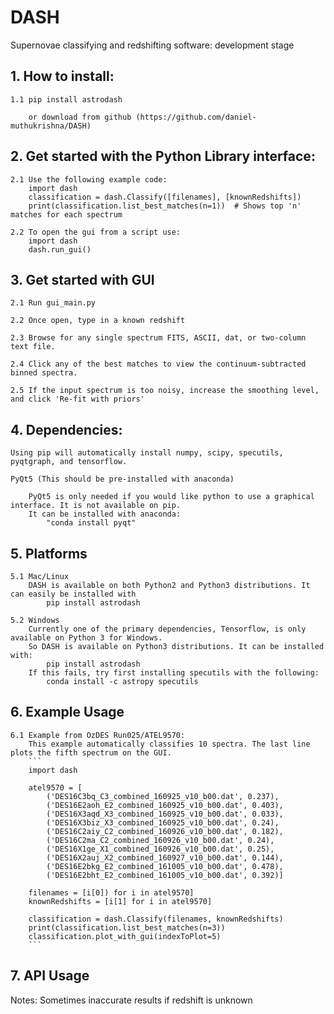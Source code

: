 # DASH
Supernovae classifying and redshifting software: development stage


## 1. How to install:

    1.1 pip install astrodash

        or download from github (https://github.com/daniel-muthukrishna/DASH)

## 2. Get started with the Python Library interface:
    2.1 Use the following example code:
        import dash
        classification = dash.Classify([filenames], [knownRedshifts])
        print(classification.list_best_matches(n=1))  # Shows top 'n' matches for each spectrum

    2.2 To open the gui from a script use:
        import dash
        dash.run_gui()


## 3. Get started with GUI
    2.1 Run gui_main.py

    2.2 Once open, type in a known redshift

    2.3 Browse for any single spectrum FITS, ASCII, dat, or two-column text file.

    2.4 Click any of the best matches to view the continuum-subtracted binned spectra.

    2.5 If the input spectrum is too noisy, increase the smoothing level, and click 'Re-fit with priors'


## 4. Dependencies:
    Using pip will automatically install numpy, scipy, specutils, pyqtgraph, and tensorflow.

    PyQt5 (This should be pre-installed with anaconda)

        PyQt5 is only needed if you would like python to use a graphical interface. It is not available on pip.
        It can be installed with anaconda:
            "conda install pyqt"

## 5. Platforms
    5.1 Mac/Linux
        DASH is available on both Python2 and Python3 distributions. It can easily be installed with
            pip install astrodash

    5.2 Windows
        Currently one of the primary dependencies, Tensorflow, is only available on Python 3 for Windows.
        So DASH is available on Python3 distributions. It can be installed with:
            pip install astrodash
        If this fails, try first installing specutils with the following:
            conda install -c astropy specutils


## 6. Example Usage
    6.1 Example from OzDES Run025/ATEL9570:
        This example automatically classifies 10 spectra. The last line plots the fifth spectrum on the GUI.
        ```
        import dash

        atel9570 = [
            ('DES16C3bq_C3_combined_160925_v10_b00.dat', 0.237),
            ('DES16E2aoh_E2_combined_160925_v10_b00.dat', 0.403),
            ('DES16X3aqd_X3_combined_160925_v10_b00.dat', 0.033),
            ('DES16X3biz_X3_combined_160925_v10_b00.dat', 0.24),
            ('DES16C2aiy_C2_combined_160926_v10_b00.dat', 0.182),
            ('DES16C2ma_C2_combined_160926_v10_b00.dat', 0.24),
            ('DES16X1ge_X1_combined_160926_v10_b00.dat', 0.25),
            ('DES16X2auj_X2_combined_160927_v10_b00.dat', 0.144),
            ('DES16E2bkg_E2_combined_161005_v10_b00.dat', 0.478),
            ('DES16E2bht_E2_combined_161005_v10_b00.dat', 0.392)]
    
        filenames = [i[0]) for i in atel9570]
        knownRedshifts = [i[1] for i in atel9570]

        classification = dash.Classify(filenames, knownRedshifts)
        print(classification.list_best_matches(n=3))
        classification.plot_with_gui(indexToPlot=5)
        ```

## 7. API Usage
Notes:
    Sometimes inaccurate results if redshift is unknown



